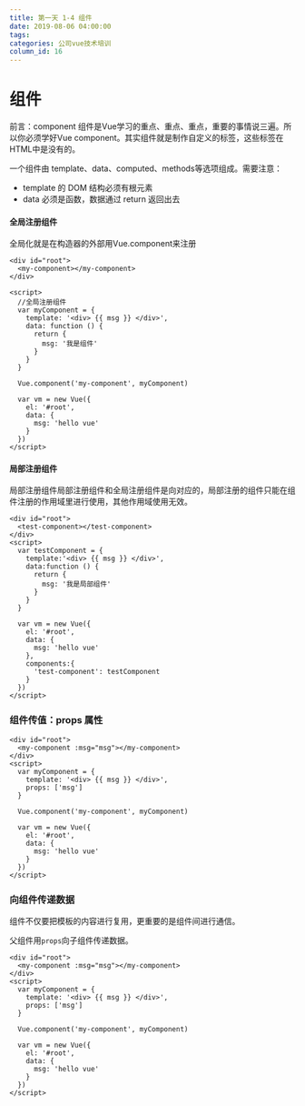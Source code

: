 ```yaml
---
title: 第一天 1-4 组件
date: 2019-08-06 04:00:00
tags:
categories: 公司vue技术培训
column_id: 16
---
```


# 组件

前言：component 组件是Vue学习的重点、重点、重点，重要的事情说三遍。所以你必须学好Vue component。其实组件就是制作自定义的标签，这些标签在HTML中是没有的。

一个组件由 template、data、computed、methods等选项组成。需要注意：

- template 的 DOM 结构必须有根元素
- data 必须是函数，数据通过 return 返回出去

#### 全局注册组件

全局化就是在构造器的外部用Vue.component来注册

```vue
<div id="root">
  <my-component></my-component>
</div>

<script>
  //全局注册组件
  var myComponent = {
    template: '<div> {{ msg }} </div>',
    data: function () {
      return {
        msg: '我是组件'
      }
    }
  }
  
  Vue.component('my-component', myComponent)

  var vm = new Vue({
    el: '#root',
    data: {
      msg: 'hello vue'
    }
  })
</script>
```

#### 局部注册组件

局部注册组件局部注册组件和全局注册组件是向对应的，局部注册的组件只能在组件注册的作用域里进行使用，其他作用域使用无效。

```vue
<div id="root">
  <test-component></test-component>
</div>
<script>
  var testComponent = {
    template:'<div> {{ msg }} </div>',
    data:function () {
      return {
        msg: '我是局部组件'
      }
    }
  }

  var vm = new Vue({
    el: '#root',
    data: {
      msg: 'hello vue'
    },
    components:{
      'test-component': testComponent
    }
  })
</script>
```

### 组件传值：props 属性

```vue
<div id="root">
  <my-component :msg="msg"></my-component>
</div>
<script>
  var myComponent = {
    template: '<div> {{ msg }} </div>',
    props: ['msg']
  }

  Vue.component('my-component', myComponent)
  
  var vm = new Vue({
    el: '#root',
    data: {
      msg: 'hello vue'
    }
  })
</script>
```

### 向组件传递数据

组件不仅要把模板的内容进行复用，更重要的是组件间进行通信。

父组件用`props`向子组件传递数据。

```vue
<div id="root">
  <my-component :msg="msg"></my-component>
</div>
<script>
  var myComponent = {
    template: '<div> {{ msg }} </div>',
    props: ['msg']
  }

  Vue.component('my-component', myComponent)
  
  var vm = new Vue({
    el: '#root',
    data: {
      msg: 'hello vue'
    }
  })
</script>
```





